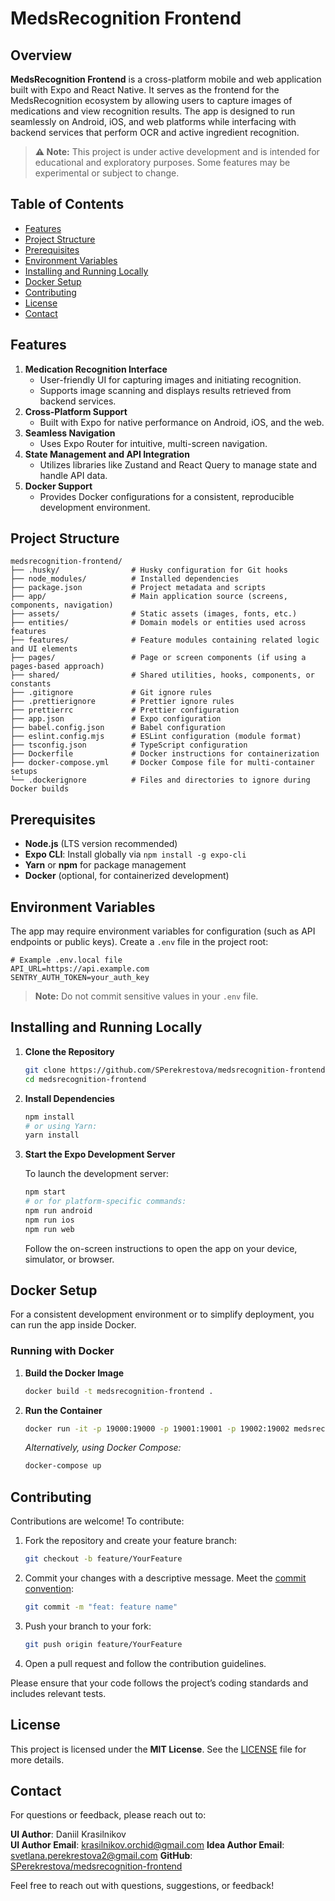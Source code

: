 # MedsRecognition Frontend

## Overview

**MedsRecognition Frontend** is a cross-platform mobile and web application built with Expo and React Native. It serves as the frontend for the MedsRecognition ecosystem by allowing users to capture images of medications and view recognition results. The app is designed to run seamlessly on Android, iOS, and web platforms while interfacing with backend services that perform OCR and active ingredient recognition.

> **⚠️ Note:** This project is under active development and is intended for educational and exploratory purposes. Some features may be experimental or subject to change.

## Table of Contents

- [Features](#features)
- [Project Structure](#project-structure)
- [Prerequisites](#prerequisites)
- [Environment Variables](#environment-variables)
- [Installing and Running Locally](#installing-and-running-locally)
- [Docker Setup](#docker-setup)
- [Contributing](#contributing)
- [License](#license)
- [Contact](#contact)

## Features

1. **Medication Recognition Interface**
   - User-friendly UI for capturing images and initiating recognition.
   - Supports image scanning and displays results retrieved from backend services.
2. **Cross-Platform Support**
   - Built with Expo for native performance on Android, iOS, and the web.
3. **Seamless Navigation**
   - Uses Expo Router for intuitive, multi-screen navigation.
4. **State Management and API Integration**
   - Utilizes libraries like Zustand and React Query to manage state and handle API data.
5. **Docker Support**
   - Provides Docker configurations for a consistent, reproducible development environment.

## Project Structure

```
medsrecognition-frontend/
├── .husky/                # Husky configuration for Git hooks
├── node_modules/          # Installed dependencies
├── package.json           # Project metadata and scripts
├── app/                   # Main application source (screens, components, navigation)
├── assets/                # Static assets (images, fonts, etc.)
├── entities/              # Domain models or entities used across features
├── features/              # Feature modules containing related logic and UI elements
├── pages/                 # Page or screen components (if using a pages-based approach)
├── shared/                # Shared utilities, hooks, components, or constants
├── .gitignore             # Git ignore rules
├── .prettierignore        # Prettier ignore rules
├── prettierrc             # Prettier configuration
├── app.json               # Expo configuration
├── babel.config.json      # Babel configuration
├── eslint.config.mjs      # ESLint configuration (module format)
├── tsconfig.json          # TypeScript configuration
├── Dockerfile             # Docker instructions for containerization
├── docker-compose.yml     # Docker Compose file for multi-container setups
└── .dockerignore          # Files and directories to ignore during Docker builds
```

## Prerequisites

- **Node.js** (LTS version recommended)
- **Expo CLI**: Install globally via `npm install -g expo-cli`
- **Yarn** or **npm** for package management
- **Docker** (optional, for containerized development)

## Environment Variables

The app may require environment variables for configuration (such as API endpoints or public keys). Create a `.env` file in the project root:

```env
# Example .env.local file
API_URL=https://api.example.com
SENTRY_AUTH_TOKEN=your_auth_key
```

> **Note:** Do not commit sensitive values in your `.env` file.

## Installing and Running Locally

1. **Clone the Repository**

   ```bash
   git clone https://github.com/SPerekrestova/medsrecognition-frontend.git
   cd medsrecognition-frontend
   ```

2. **Install Dependencies**

   ```bash
   npm install
   # or using Yarn:
   yarn install
   ```

3. **Start the Expo Development Server**

   To launch the development server:

   ```bash
   npm start
   # or for platform-specific commands:
   npm run android
   npm run ios
   npm run web
   ```

   Follow the on-screen instructions to open the app on your device, simulator, or browser.

## Docker Setup

For a consistent development environment or to simplify deployment, you can run the app inside Docker.

### Running with Docker

1. **Build the Docker Image**

   ```bash
   docker build -t medsrecognition-frontend .
   ```

2. **Run the Container**

   ```bash
   docker run -it -p 19000:19000 -p 19001:19001 -p 19002:19002 medsrecognition-frontend
   ```

   _Alternatively, using Docker Compose:_

   ```bash
   docker-compose up
   ```

## Contributing

Contributions are welcome! To contribute:

1. Fork the repository and create your feature branch:

   ```bash
   git checkout -b feature/YourFeature
   ```

2. Commit your changes with a descriptive message. Meet the [commit convention](https://www.conventionalcommits.org/en/v1.0.0/):

   ```bash
   git commit -m "feat: feature name"
   ```

3. Push your branch to your fork:

   ```bash
   git push origin feature/YourFeature
   ```

4. Open a pull request and follow the contribution guidelines.

Please ensure that your code follows the project’s coding standards and includes relevant tests.

## License

This project is licensed under the **MIT License**. See the [LICENSE](LICENSE) file for more details.

## Contact

For questions or feedback, please reach out to:

**UI Author**: Daniil Krasilnikov  
**UI Author Email**: [krasilnikov.orchid@gmail.com](mailto:krasilnikov.orchid@gmail.com)
**Idea Author Email**: [svetlana.perekrestova2@gmail.com](mailto:svetlana.perekrestova2@gmail.com)
**GitHub**: [SPerekrestova/medsrecognition-frontend](https://github.com/SPerekrestova/medsrecognition-frontend)

Feel free to reach out with questions, suggestions, or feedback!
